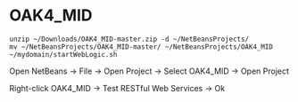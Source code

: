 # OAK4_MID

```shell
unzip ~/Downloads/OAK4_MID-master.zip -d ~/NetBeansProjects/
mv ~/NetBeansProjects/OAK4_MID-master/ ~/NetBeansProjects/OAK4_MID
~/mydomain/startWebLogic.sh
```

Open NetBeans -> File -> Open Project -> Select OAK4_MID -> Open Project

Right-click OAK4_MID -> Test RESTful Web Services -> Ok
